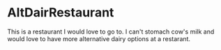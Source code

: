 # AltDairRestaurant
This is a restaurant I would love to go to. I can't stomach cow's milk and would love to have more alternative dairy options at a restarant.
